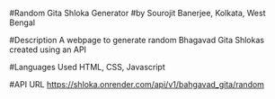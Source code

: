 #Random Gita Shloka Generator
#by Sourojit Banerjee, Kolkata, West Bengal

#Description
A webpage to generate random Bhagavad Gita Shlokas created using an API

#Languages Used
HTML, CSS, Javascript

#API URL
https://shloka.onrender.com/api/v1/bahgavad_gita/random